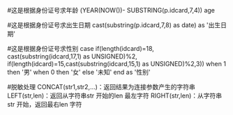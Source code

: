 #这是根据身份证号求年龄
(YEAR(NOW())- SUBSTRING(p.idcard,7,4)) age

#这是根据身份证号求出生日期
cast(substring(p.idcard,7,8) as date) as '出生日期'


#这是根据身份证号求性别
case if(length(idcard)=18, cast(substring(idcard,17,1) as UNSIGNED)%2, if(length(idcard)=15,cast(substring(idcard,15,1) as UNSIGNED)%2,3)) 
when 1 then '男' when 0 then '女' else '未知' end as '性别'

#脱敏处理
CONCAT(str1,str2,…)：返回结果为连接参数产生的字符串
LEFT(str,len)：返回从字符串str 开始的len 最左字符
RIGHT(str,len)：从字符串str 开始，返回最右len 字符

